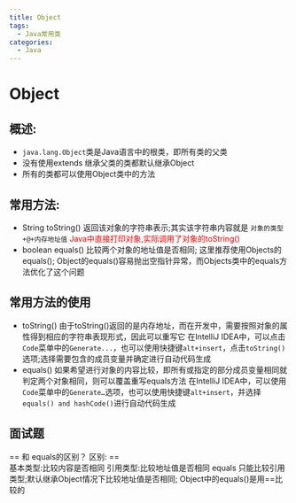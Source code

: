 ```yaml
---
title: Object
tags:
  - Java常用类
categories:
  - Java
---
```


# Object

## 概述:
  - `java.lang.Object`类是Java语言中的根类，即所有类的父类
  - 没有使用extends 继承父类的类都默认继承Object
  - 所有的类都可以使用Object类中的方法

## 常用方法:
  - String toString()
      返回该对象的字符串表示;其实该字符串内容就是 `对象的类型+@+内存地址值`
      <font color='red'>Java中直接打印对象,实际调用了对象的toString()</font>
  - boolean equals()
      比较两个对象的地址值是否相同;
      这里推荐使用Objects的equals(); Object的equals()容易抛出空指针异常，而Objects类中的equals方法优化了这个问题

## 常用方法的使用
  - toString()
    由于toString()返回的是内存地址，而在开发中，需要按照对象的属性得到相应的字符串表现形式，因此可以重写它
    在IntelliJ IDEA中，可以点击`Code`菜单中的`Generate...`，也可以使用快捷键`alt+insert`，点击`toString()`选项;选择需要包含的成员变量并确定进行自动代码生成
  - equals()
    如果希望进行对象的内容比较，即所有或指定的部分成员变量相同就判定两个对象相同，则可以覆盖重写equals方法
    在IntelliJ IDEA中，可以使用`Code`菜单中的`Generate…`选项，也可以使用快捷键`alt+insert`，并选择`equals() and hashCode()`进行自动代码生成

## 面试题
  == 和 equals的区别？
  区别:
    ==  
      基本类型:比较内容是否相同
      引用类型:比较地址值是否相同
    equals
      只能比较引用类型;默认继承Object情况下比较地址值是否相同;
      Object中的equals()是用==比较的